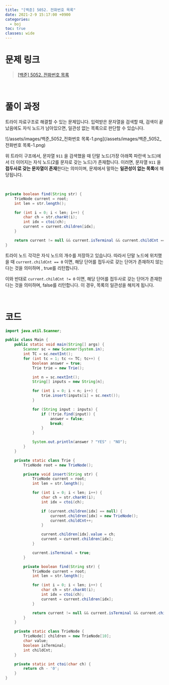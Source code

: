 ```yaml
---
title: "[백준] 5052. 전화번호 목록"
date: 2021-2-9 15:17:00 +0900
categories:
  - boj
toc: true
classes: wide
---
```


# 문제 링크

> [[백준] 5052. 전화번호 목록](https://www.acmicpc.net/problem/5052)

<br>

# 풀이 과정

트라이 자료구조로 해결할 수 있는 문제입니다. 입력받은 문자열을 검색할 때, 검색이 끝났음에도 자식 노드가 남아있으면, 일관성 없는 목록으로 판단할 수 있습니다.

![/assets/images/백준_5052_전화번호 목록-1.png](/assets/images/백준_5052_전화번호 목록-1.png)

위 트라이 구조에서, 문자열 `911` 을 검색했을 때 단말 노드(가장 아래쪽 파란색 노드)에서 더 이어지는 자식 노드(2를 문자로 갖는 노드)가 존재합니다. 이러면, 문자열 `911` 을 **접두사로 갖는 문자열이 존재**한다는 의미이며, 문제에서 말하는 **일관성이 없는 목록**에 해당됩니다.

<br>

```java
private boolean find(String str) {
    TrieNode current = root;
    int len = str.length();

    for (int i = 0; i < len; i++) {
        char ch = str.charAt(i);
        int idx = ctoi(ch);
        current = current.children[idx];
    }

    return current != null && current.isTerminal && current.childCnt == 0;
}
```

트라이 노드 각각은 자식 노드의 개수를 저장하고 있습니다. 따라서 단말 노드에 위치했을 때 `current.childCnt == 0` 이면, 해당 단어를 접두사로 갖는 단어가 존재하지 않는다는 것을 의미하며 , true를 리턴합니다.

이와 반대로 `current.childCnt != 0` 이면, 해당 단어를 접두사로 갖는 단어가 존재한다는 것을 의미하며, false를 리턴합니다. 이 경우, 목록의 일관성을 해치게 됩니다.

<br>

# 코드

```java
import java.util.Scanner;

public class Main {
    public static void main(String[] args) {
        Scanner sc = new Scanner(System.in);
        int TC = sc.nextInt();
        for (int tc = 1; tc <= TC; tc++) {
            boolean answer = true;
            Trie trie = new Trie();

            int n = sc.nextInt();
            String[] inputs = new String[n];

            for (int i = 0; i < n; i++) {
                trie.insert(inputs[i] = sc.next());
            }

            for (String input : inputs) {
                if (!trie.find(input)) {
                    answer = false;
                    break;
                }
            }

            System.out.println(answer ? "YES" : "NO");
        }
    }

    private static class Trie {
        TrieNode root = new TrieNode();

        private void insert(String str) {
            TrieNode current = root;
            int len = str.length();

            for (int i = 0; i < len; i++) {
                char ch = str.charAt(i);
                int idx = ctoi(ch);

                if (current.children[idx] == null) {
                    current.children[idx] = new TrieNode();
                    current.childCnt++;
                }

                current.children[idx].value = ch;
                current = current.children[idx];
            }

            current.isTerminal = true;
        }

        private boolean find(String str) {
            TrieNode current = root;
            int len = str.length();

            for (int i = 0; i < len; i++) {
                char ch = str.charAt(i);
                int idx = ctoi(ch);
                current = current.children[idx];
            }

            return current != null && current.isTerminal && current.childCnt == 0;
        }
    }

    private static class TrieNode {
        TrieNode[] children = new TrieNode[10];
        char value;
        boolean isTerminal;
        int childCnt;
    }

    private static int ctoi(char ch) {
        return ch - '0';
    }
}
```